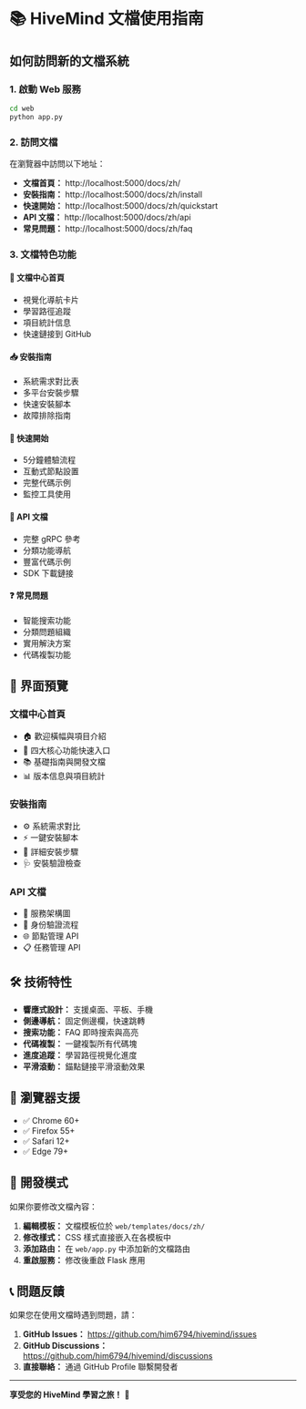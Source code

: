 # 📚 HiveMind 文檔使用指南

## 如何訪問新的文檔系統

### 1. 啟動 Web 服務
```bash
cd web
python app.py
```

### 2. 訪問文檔
在瀏覽器中訪問以下地址：

- **文檔首頁：** http://localhost:5000/docs/zh/
- **安裝指南：** http://localhost:5000/docs/zh/install
- **快速開始：** http://localhost:5000/docs/zh/quickstart
- **API 文檔：** http://localhost:5000/docs/zh/api
- **常見問題：** http://localhost:5000/docs/zh/faq

### 3. 文檔特色功能

#### 🎯 文檔中心首頁
- 視覺化導航卡片
- 學習路徑追蹤
- 項目統計信息
- 快速鏈接到 GitHub

#### 📥 安裝指南
- 系統需求對比表
- 多平台安裝步驟
- 快速安裝腳本
- 故障排除指南

#### 🚀 快速開始
- 5分鐘體驗流程
- 互動式節點設置
- 完整代碼示例
- 監控工具使用

#### 🔧 API 文檔
- 完整 gRPC 參考
- 分類功能導航
- 豐富代碼示例
- SDK 下載鏈接

#### ❓ 常見問題
- 智能搜索功能
- 分類問題組織
- 實用解決方案
- 代碼複製功能

## 🎨 界面預覽

### 文檔中心首頁
- 🏠 歡迎橫幅與項目介紹
- 🚀 四大核心功能快速入口
- 📚 基礎指南與開發文檔
- 📊 版本信息與項目統計

### 安裝指南
- ⚙️ 系統需求對比
- ⚡ 一鍵安裝腳本
- 🔧 詳細安裝步驟
- 🩺 安裝驗證檢查

### API 文檔
- 📡 服務架構圖
- 🔐 身份驗證流程
- 🌐 節點管理 API
- 📋 任務管理 API

## 🛠️ 技術特性

- **響應式設計：** 支援桌面、平板、手機
- **側邊導航：** 固定側邊欄，快速跳轉
- **搜索功能：** FAQ 即時搜索與高亮
- **代碼複製：** 一鍵複製所有代碼塊
- **進度追蹤：** 學習路徑視覺化進度
- **平滑滾動：** 錨點鏈接平滑滾動效果

## 📱 瀏覽器支援

- ✅ Chrome 60+
- ✅ Firefox 55+
- ✅ Safari 12+
- ✅ Edge 79+

## 🔧 開發模式

如果你要修改文檔內容：

1. **編輯模板：** 文檔模板位於 `web/templates/docs/zh/`
2. **修改樣式：** CSS 樣式直接嵌入在各模板中
3. **添加路由：** 在 `web/app.py` 中添加新的文檔路由
4. **重啟服務：** 修改後重啟 Flask 應用

## 📞 問題反饋

如果您在使用文檔時遇到問題，請：

1. **GitHub Issues：** https://github.com/him6794/hivemind/issues
2. **GitHub Discussions：** https://github.com/him6794/hivemind/discussions
3. **直接聯絡：** 通過 GitHub Profile 聯繫開發者

---

**享受您的 HiveMind 學習之旅！** 🎉
